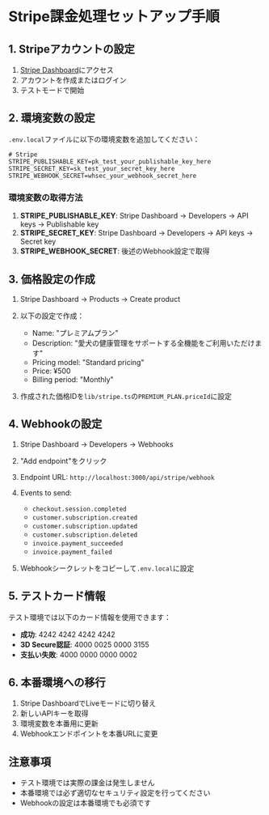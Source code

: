# Stripe課金処理セットアップ手順

## 1. Stripeアカウントの設定

1. [Stripe Dashboard](https://dashboard.stripe.com/)にアクセス
2. アカウントを作成またはログイン
3. テストモードで開始

## 2. 環境変数の設定

`.env.local`ファイルに以下の環境変数を追加してください：

```env
# Stripe
STRIPE_PUBLISHABLE_KEY=pk_test_your_publishable_key_here
STRIPE_SECRET_KEY=sk_test_your_secret_key_here
STRIPE_WEBHOOK_SECRET=whsec_your_webhook_secret_here
```

### 環境変数の取得方法

1. **STRIPE_PUBLISHABLE_KEY**: Stripe Dashboard → Developers → API keys → Publishable key
2. **STRIPE_SECRET_KEY**: Stripe Dashboard → Developers → API keys → Secret key
3. **STRIPE_WEBHOOK_SECRET**: 後述のWebhook設定で取得

## 3. 価格設定の作成

1. Stripe Dashboard → Products → Create product
2. 以下の設定で作成：
   - Name: "プレミアムプラン"
   - Description: "愛犬の健康管理をサポートする全機能をご利用いただけます"
   - Pricing model: "Standard pricing"
   - Price: ¥500
   - Billing period: "Monthly"

3. 作成された価格IDを`lib/stripe.ts`の`PREMIUM_PLAN.priceId`に設定

## 4. Webhookの設定

1. Stripe Dashboard → Developers → Webhooks
2. "Add endpoint"をクリック
3. Endpoint URL: `http://localhost:3000/api/stripe/webhook`
4. Events to send:
   - `checkout.session.completed`
   - `customer.subscription.created`
   - `customer.subscription.updated`
   - `customer.subscription.deleted`
   - `invoice.payment_succeeded`
   - `invoice.payment_failed`

5. Webhookシークレットをコピーして`.env.local`に設定

## 5. テストカード情報

テスト環境では以下のカード情報を使用できます：

- **成功**: 4242 4242 4242 4242
- **3D Secure認証**: 4000 0025 0000 3155
- **支払い失敗**: 4000 0000 0000 0002

## 6. 本番環境への移行

1. Stripe DashboardでLiveモードに切り替え
2. 新しいAPIキーを取得
3. 環境変数を本番用に更新
4. Webhookエンドポイントを本番URLに変更

## 注意事項

- テスト環境では実際の課金は発生しません
- 本番環境では必ず適切なセキュリティ設定を行ってください
- Webhookの設定は本番環境でも必須です




















